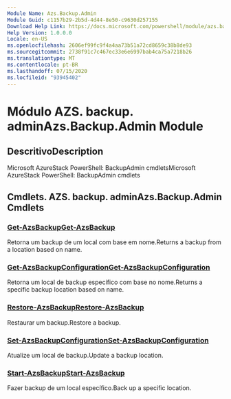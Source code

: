 ```yaml
---
Module Name: Azs.Backup.Admin
Module Guid: c1157b29-2b5d-4d44-8e50-c9630d257155
Download Help Link: https://docs.microsoft.com/powershell/module/azs.backup.admin
Help Version: 1.0.0.0
Locale: en-US
ms.openlocfilehash: 2606ef99fc9f4a4aa73b51a72cd8659c38b8de93
ms.sourcegitcommit: 2738f91c7c467ec33e6e6997bab4ca75a7218b26
ms.translationtype: MT
ms.contentlocale: pt-BR
ms.lasthandoff: 07/15/2020
ms.locfileid: "93945402"
---
```

# <span data-ttu-id="08367-101">Módulo AZS. backup. admin</span><span class="sxs-lookup"><span data-stu-id="08367-101">Azs.Backup.Admin Module</span></span>
## <span data-ttu-id="08367-102">Descritivo</span><span class="sxs-lookup"><span data-stu-id="08367-102">Description</span></span>
<span data-ttu-id="08367-103">Microsoft AzureStack PowerShell: BackupAdmin cmdlets</span><span class="sxs-lookup"><span data-stu-id="08367-103">Microsoft AzureStack PowerShell: BackupAdmin cmdlets</span></span>

## <span data-ttu-id="08367-104">Cmdlets. AZS. backup. admin</span><span class="sxs-lookup"><span data-stu-id="08367-104">Azs.Backup.Admin Cmdlets</span></span>
### [<span data-ttu-id="08367-105">Get-AzsBackup</span><span class="sxs-lookup"><span data-stu-id="08367-105">Get-AzsBackup</span></span>](Get-AzsBackup.md)
<span data-ttu-id="08367-106">Retorna um backup de um local com base em nome.</span><span class="sxs-lookup"><span data-stu-id="08367-106">Returns a backup from a location based on name.</span></span>

### [<span data-ttu-id="08367-107">Get-AzsBackupConfiguration</span><span class="sxs-lookup"><span data-stu-id="08367-107">Get-AzsBackupConfiguration</span></span>](Get-AzsBackupConfiguration.md)
<span data-ttu-id="08367-108">Retorna um local de backup específico com base no nome.</span><span class="sxs-lookup"><span data-stu-id="08367-108">Returns a specific backup location based on name.</span></span>

### [<span data-ttu-id="08367-109">Restore-AzsBackup</span><span class="sxs-lookup"><span data-stu-id="08367-109">Restore-AzsBackup</span></span>](Restore-AzsBackup.md)
<span data-ttu-id="08367-110">Restaurar um backup.</span><span class="sxs-lookup"><span data-stu-id="08367-110">Restore a backup.</span></span>

### [<span data-ttu-id="08367-111">Set-AzsBackupConfiguration</span><span class="sxs-lookup"><span data-stu-id="08367-111">Set-AzsBackupConfiguration</span></span>](Set-AzsBackupConfiguration.md)
<span data-ttu-id="08367-112">Atualize um local de backup.</span><span class="sxs-lookup"><span data-stu-id="08367-112">Update a backup location.</span></span>

### [<span data-ttu-id="08367-113">Start-AzsBackup</span><span class="sxs-lookup"><span data-stu-id="08367-113">Start-AzsBackup</span></span>](Start-AzsBackup.md)
<span data-ttu-id="08367-114">Fazer backup de um local específico.</span><span class="sxs-lookup"><span data-stu-id="08367-114">Back up a specific location.</span></span>


